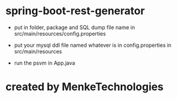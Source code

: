# spring-boot-rest-generator

- put in folder, package and SQL dump file name in src/main/resources/config.properties

- put your mysql ddl file named whatever is in config.properties in src/main/resources

- run the psvm in App.java

# created by MenkeTechnologies
